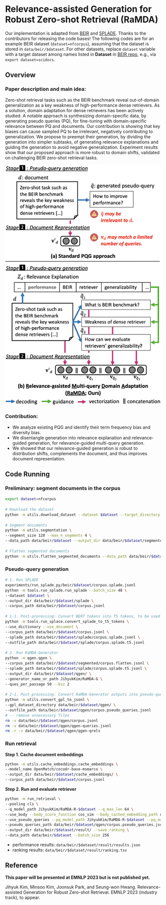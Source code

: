 # Relevance-assisted Generation for Robust Zero-shot Retrieval (RaMDA)

Our implementation is adapted from [BEIR](https://github.com/beir-cellar/beir) and [SPLADE](https://github.com/naver/splade). Thanks to the contributors for releasing the code bases!
The following codes are for an example BEIR dataset (`dataset=nfcorpus`), assuming that the dataset is stored in `data/beir/$dataset`. For other datasets, replace `dataset` variable with a target dataset among names listed in **Dataset** in [BEIR repo](https://github.com/beir-cellar/beir#beers-available-datasets), e.g., via `export dataset=scidocs`.

## Overview

### Paper description and main idea:
Zero-shot retrieval tasks such as the BEIR benchmark reveal out-of-domain generalization as a key weakness of high-performance dense retrievers. As a solution, domain adaptation for dense retrievers has been actively studied. A notable approach is synthesizing domain-specific data, by generating pseudo queries (PQ), for fine-tuning with domain-specific relevance between PQ and documents. Our contribution is showing that key biases can cause sampled PQ to be irrelevant, negatively contributing to generalization. We propose to preempt their generation, by dividing the generation into simpler subtasks, of generating relevance explanations and guiding the generation to avoid negative generalization. Experiment results show that our proposed approach is more robust to domain shifts, validated on challenging BEIR zero-shot retrieval tasks.

![Overview Image](resources/overview.png)

### Contribution:

* We analyze existing PQG and identify their term frequency bias and diversity bias.
* We disentangle generation into relevance explanation and relevance-guided generation, for relevance-guided multi-query generation.
* We showed that our relevance-guided generation is robust to distribution shifts, complements the document, and thus improves document representation.

## Code Running

### Preliminary: segment documents in the corpus

```bash
export dataset=nfcorpus

# Download the dataset    
python -m utils.download_dataset --dataset $dataset --target_directory data/beir/

# Segment documents
python -m utils.segmentation \
--segment_size 128 --max_n_segments 4 \
--data_path data/beir/$dataset --output_dir data/beir/$dataset/segmented

# Flatten segmented documents
python -m utils.flatten_segmented_documents --data_path data/beir/$dataset/segmented
```

### Pseudo-query generation

```bash
# 1. Run SPLADE
experiments/run_splade.py/beir/$dataset/corpus.splade.jsonl
python -m tools.run_splade.run_splade --batch_size 48 \
--dataset $dataset \
--output_dir data/beir/$dataset/splade \
--corpus_path data/beir/$dataset/corpus.jsonl

# 1-1. Post-processing: Convert BERT tokens into T5 tokens, to be used in the next step
python -m tools.run_splace.convert_splade_to_t5_tokens \
--use_dictionary --use_document \
--corpus_path data/beir/$dataset/corpus.jsonl \
--splade_path data/beir/$dataset/splade/corpus.splade.jsonl \
--outfile_path data/beir/$dataset/splade/corpus.splade.t5.jsonl

# 2. Run RaMDA-Generator
python -m qgen.qgen \
--corpus_path data/beir/$dataset/segmented/corpus.flatten.jsonl \
--splade_path data/beir/$dataset/splade/corpus.splade.t5.jsonl \
--output_dir data/beir/$dataset/qgen/ \
--generator_name_or_path JihyukKim/RaMDA-G \
--ques_per_passage 50 --bsz 2

# 2-1. Post-processing: Convert RaMDA-Generator outputs into pseudo-queries
python -m utils.convert_gpl_to_jsonl \
--gpl_dataset_directory data/beir/$dataset/qgen/ \
--outfile_path data/beir/$dataset/qgen/corpus.pseudo_queries.jsonl
# -- remove unnecessary files
rm -v data/beir/$dataset/qgen/corpus.jsonl
rm -v data/beir/$dataset/qgen/qgen-queries.jsonl
rm -r -v data/beir/$dataset/qgen/qgen-qrels
```

### Run retrieval

**Step 1. Cache document embeddings**

```bash
python -m utils.cache_embeddings.cache_embeddings \
--model_name OpenMatch/cocodr-base-msmarco \
--output_dir data/beir/$dataset/cache_embeddings/ \
--corpus_path data/beir/$dataset/corpus.jsonl
```

**Step 2. Run and evaluate retriever**

```bash
python -m run_retrieval \
--pooling cls \
--q_model_path JihyukKim/RaMDA-R-$dataset --q_max_len 64 \
--use_body --body_score_function cos_sim --body_cached_embedding_path data/beir/$dataset/cache_embeddings/doc_embs.pt --body_weight 0.5 \
--use_pseudo_queries --pq_model_path JihyukKim/RaMDA-R-$dataset --pq_max_len 64 --pq_score_function cos_sim --pseudo_queries_weight 0.5 \
--pseudo_queries_path data/beir/$dataset/qgen/corpus.pseudo_queries.jsonl \
--output_dir data/beir/$dataset/result/ --save_ranking \
--data_path data/beir/$dataset --batch_size 256 
```

* performance results: `data/beir/$dataset/result/results.json`
* ranking results: `data/beir/$dataset/result/ranking.tsv`


## Reference

**This paper will be presented at EMNLP 2023 but is not published yet.**

Jihyuk Kim, Minsoo Kim, Joonsuk Park, and Seung-won Hwang. Relevance-assisted Generation for Robust Zero-shot Retrieval. EMNLP 2023 (industry track), to appear.
